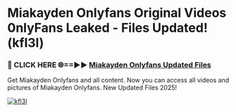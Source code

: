 # Miakayden Onlyfans Original Videos 0nlyFans Leaked - Files Updated! (kfl3l)

<h3>🔴 CLICK HERE 🌐==►► <a href="https://tinyurl.com/ehrbuxhb" rel="nofollow">Miakayden Onlyfans Updated Files</a></h3>

Get Miakayden Onlyfans and all content. Now you can access all videos and pictures of Miakayden Onlyfans. New Updated Files 2025!

[![kfl3l](https://i.imgur.com/lVYEuWS.gif)](https://tinyurl.com/ehrbuxhb)

